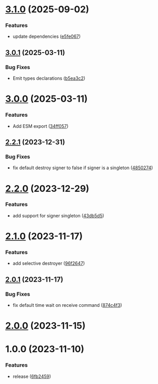 # [3.1.0](https://github.com/fgiova/mini-sqs-client/compare/3.0.1...3.1.0) (2025-09-02)


### Features

* update dependencies ([e5fe067](https://github.com/fgiova/mini-sqs-client/commit/e5fe0679ec9eaf6dd3b2d938fd8fa2b5e5941b5f))

## [3.0.1](https://github.com/fgiova/mini-sqs-client/compare/3.0.0...3.0.1) (2025-03-11)


### Bug Fixes

* Emit types declarations ([b5ea3c2](https://github.com/fgiova/mini-sqs-client/commit/b5ea3c2e561fe0a652a9f1c4103f090e6ebbae66))

# [3.0.0](https://github.com/fgiova/mini-sqs-client/compare/2.2.1...3.0.0) (2025-03-11)


### Features

* Add ESM export ([34ff057](https://github.com/fgiova/mini-sqs-client/commit/34ff05794ecbc909e5071f84be7b4c859501caba))

## [2.2.1](https://github.com/fgiova/mini-sqs-client/compare/2.2.0...2.2.1) (2023-12-31)


### Bug Fixes

* fix default destroy signer to false if signer is a singleton ([4850274](https://github.com/fgiova/mini-sqs-client/commit/4850274bf57a2c8f59e10354642253b540214e4c))

# [2.2.0](https://github.com/fgiova/mini-sqs-client/compare/2.1.0...2.2.0) (2023-12-29)


### Features

* add support for signer singleton ([43db5d5](https://github.com/fgiova/mini-sqs-client/commit/43db5d5669a7e2f87f9633799740cee1f389d7cd))

# [2.1.0](https://github.com/fgiova/mini-sqs-client/compare/2.0.1...2.1.0) (2023-11-17)


### Features

* add selective destroyer ([96f2647](https://github.com/fgiova/mini-sqs-client/commit/96f264734267646d37df08efb076439539a8f3c9))

## [2.0.1](https://github.com/fgiova/mini-sqs-client/compare/2.0.0...2.0.1) (2023-11-17)


### Bug Fixes

* fix default time wait on receive command ([874c4f3](https://github.com/fgiova/mini-sqs-client/commit/874c4f3d6aea09a190b926081db7ab1e3a67cd73))

# [2.0.0](https://github.com/fgiova/mini-sqs-client/compare/1.0.0...2.0.0) (2023-11-15)

# 1.0.0 (2023-11-10)


### Features

* release ([6fb2459](https://github.com/fgiova/mini-sqs-client/commit/6fb245922df772f4fbc0e1d818190f4f8dc6eabc))
